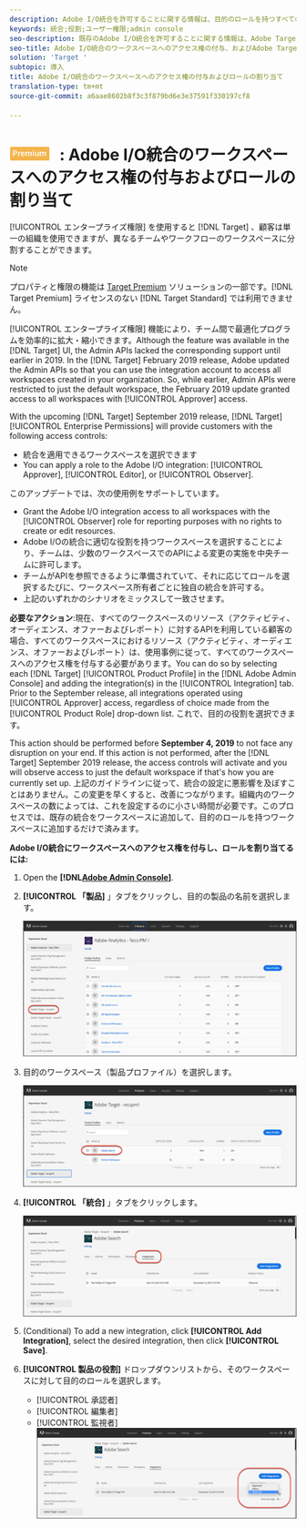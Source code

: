 ```yaml
---
description: Adobe I/O統合を許可することに関する情報は、目的のロールを持つすべてのワークスペースにアクセスできます。
keywords: 統合;役割;ユーザー権限;admin console
seo-description: 既存のAdobe I/O統合を許可することに関する情報は、Adobe Targetで目的のロールを持つすべてのワークスペースにアクセスできます
seo-title: Adobe I/O統合のワークスペースへのアクセス権の付与、およびAdobe Targetでのロールの割り当て
solution: 'Target '
subtopic: 導入
title: Adobe I/O統合のワークスペースへのアクセス権の付与およびロールの割り当て
translation-type: tm+mt
source-git-commit: a6aae8602b8f3c3f879bd6e3e37591f330197cf8

---
```



# ![Premium](/help/assets/premium.png) : Adobe I/O統合のワークスペースへのアクセス権の付与およびロールの割り当て

[!UICONTROL エンタープライズ権限] を使用すると [!DNL Target] 、顧客は単一の組織を使用できますが、異なるチームやワークフローのワークスペースに分割することができます。

>[!NOTE]
>
>プロパティと権限の機能は [Target Premium](/help/c-intro/intro.md#premium) ソリューションの一部です。[!DNL Target Premium] ライセンスのない [!DNL Target Standard] では利用できません。

[!UICONTROL エンタープライズ権限] 機能により、チーム間で最適化プログラムを効率的に拡大・縮小できます。Although the feature was available in the [!DNL Target] UI, the Admin APIs lacked the corresponding support until earlier in 2019. In the [!DNL Target] February 2019 release, Adobe updated the Admin APIs so that you can use the integration account to access all workspaces created in your organization. So, while earlier, Admin APIs were restricted to just the default workspace, the February 2019 update granted access to all workspaces with [!UICONTROL Approver] access.

With the upcoming [!DNL Target] September 2019 release, [!DNL Target] [!UICONTROL Enterprise Permissions] will provide customers with the following access controls:

* 統合を適用できるワークスペースを選択できます
* You can apply a role to the Adobe I/O integration: [!UICONTROL Approver], [!UICONTROL Editor], or [!UICONTROL Observer].

このアップデートでは、次の使用例をサポートしています。

* Grant the Adobe I/O integration access to all workspaces with the [!UICONTROL Observer] role for reporting purposes with no rights to create or edit resources.
* Adobe I/Oの統合に適切な役割を持つワークスペースを選択することにより、チームは、少数のワークスペースでのAPIによる変更の実施を中央チームに許可します。
* チームがAPIを参照できるように準備されていて、それに応じてロールを選択するたびに、ワークスペース所有者ごとに独自の統合を許可する。
* 上記のいずれかのシナリオをミックスして一致させます。

**必要なアクション**:現在、すべてのワークスペースのリソース（アクティビティ、オーディエンス、オファーおよびレポート）に対するAPIを利用している顧客の場合、すべてのワークスペースにおけるリソース（アクティビティ、オーディエンス、オファーおよびレポート）は、使用事例に従って、すべてのワークスペースへのアクセス権を付与する必要があります。You can do so by selecting each [!DNL Target] [!UICONTROL Product Profile] in the [!DNL Adobe Admin Console] and adding the integration(s) in the [!UICONTROL Integration] tab. Prior to the September release, all integrations operated using [!UICONTROL Approver] access, regardless of choice made from the [!UICONTROL Product Role] drop-down list. これで、目的の役割を選択できます。

This action should be performed before **September 4, 2019** to not face any disruption on your end. If this action is not performed, after the [!DNL Target] September 2019 release, the access controls will activate and you will observe access to just the default workspace if that's how you are currently set up. 上記のガイドラインに従って、統合の設定に悪影響を及ぼすことはありません。この変更を早くすると、改善につながります。組織内のワークスペースの数によっては、これを設定するのに小さい時間が必要です。このプロセスでは、既存の統合をワークスペースに追加して、目的のロールを持つワークスペースに追加するだけで済みます。

**Adobe I/O統合にワークスペースへのアクセス権を付与し、ロールを割り当てるには:**

1. Open the **[!DNL[Adobe Admin Console](https://adminconsole.adobe.com)]**.

1. **[!UICONTROL 「製品]** 」タブをクリックし、目的の製品の名前を選択します。

   ![Adobe Admin Consoleで製品を選択](/help/administrating-target/c-user-management/property-channel/assets/io-choose-product.png)

1. 目的のワークスペース（製品プロファイル）を選択します。

   ![製品プロファイルの選択](/help/administrating-target/c-user-management/property-channel/assets/io-select-product-profile.png)

1. **[!UICONTROL 「統合]** 」タブをクリックします。

   ![「統合」タブ](/help/administrating-target/c-user-management/property-channel/assets/integrations-tab.png)

1. (Conditional) To add a new integration, click **[!UICONTROL Add Integration]**, select the desired integration, then click **[!UICONTROL Save]**.

1. **[!UICONTROL 製品の役割]** ドロップダウンリストから、そのワークスペースに対して目的のロールを選択します。

   * [!UICONTROL 承認者]
   * [!UICONTROL 編集者]
   * [!UICONTROL 監視者]
   ![製品プロファイルの役割の選択](/help/administrating-target/c-user-management/property-channel/assets/product-profile-role.png)
